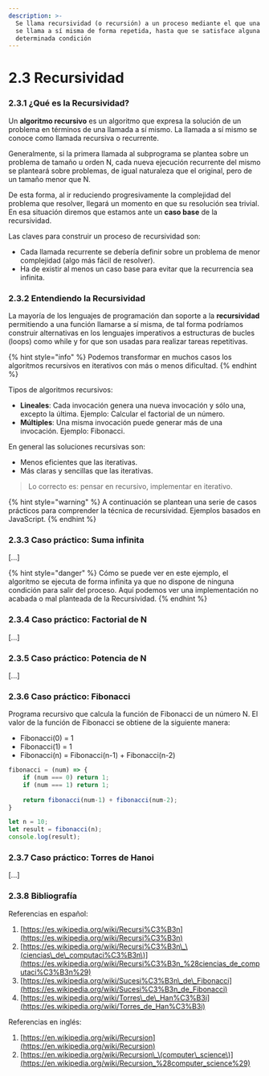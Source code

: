 ```yaml
---
description: >-
  Se llama recursividad (o recursión) a un proceso mediante el que una función
  se llama a sí misma de forma repetida, hasta que se satisface alguna
  determinada condición
---
```


# 2.3 Recursividad

### 2.3.1 ¿Qué es la Recursividad?

Un **algoritmo recursivo** es un algoritmo que expresa la solución de un problema en términos de una llamada a sí mismo. La llamada a sí mismo se conoce como llamada recursiva o recurrente.

Generalmente, si la primera llamada al subprograma se plantea sobre un problema de tamaño u orden N, cada nueva ejecución recurrente del mismo se planteará sobre problemas, de igual naturaleza que el original, pero de un tamaño menor que N.

De esta forma, al ir reduciendo progresivamente la complejidad del problema que resolver, llegará un momento en que su resolución sea trivial. En esa situación diremos que estamos ante un **caso base** de la recursividad.

Las claves para construir un proceso de recursividad son:

* Cada llamada recurrente se debería definir sobre un problema de menor complejidad \(algo más fácil de resolver\).
* Ha de existir al menos un caso base para evitar que la recurrencia sea infinita.

### 2.3.2 Entendiendo la Recursividad

La mayoría de los lenguajes de programación dan soporte a la **recursividad** permitiendo a una función llamarse a sí misma, de tal forma podríamos construir alternativas en los lenguajes imperativos a estructuras de bucles \(loops\) como while y for que son usadas para realizar tareas repetitivas.

{% hint style="info" %}
Podemos transformar en muchos casos los algoritmos recursivos en iterativos con más o menos dificultad.
{% endhint %}

Tipos de algoritmos recursivos:

* **Lineales**: Cada invocación genera una nueva invocación y sólo una, excepto la última. Ejemplo: Calcular el factorial de un número.
* **Múltiples**: Una misma invocación puede generar más de una invocación. Ejemplo: Fibonacci.

En general las soluciones recursivas son:

* Menos eficientes que las iterativas.
* Más claras y sencillas que las iterativas.

> Lo correcto es: pensar en recursivo, implementar en iterativo.

{% hint style="warning" %}
A continuación se plantean una serie de casos prácticos para comprender la técnica de recursividad. Ejemplos basados en JavaScript.
{% endhint %}

### 2.3.3 Caso práctico: Suma infinita

\[...\]

{% hint style="danger" %}
Cómo se puede ver en este ejemplo, el algoritmo se ejecuta de forma infinita ya que no dispone de ninguna condición para salir del proceso. Aquí podemos ver una implementación no acabada o mal planteada de la Recursividad.
{% endhint %}

### 2.3.4 Caso práctico: Factorial de N

\[...\]

### 2.3.5 Caso práctico: Potencia de N

\[...\]

### 2.3.6 Caso práctico: Fibonacci

Programa recursivo que calcula la función de Fibonacci de un número N. El valor de la función de Fibonacci se obtiene de la siguiente manera:

* Fibonacci\(0\) = 1
* Fibonacci\(1\) = 1
* Fibonacci\(n\) = Fibonacci\(n-1\) + Fibonacci\(n-2\)

```javascript
fibonacci = (num) => {
    if (num === 0) return 1;
    if (num === 1) return 1;
    
    return fibonacci(num-1) + fibonacci(num-2);
}

let n = 10;
let result = fibonacci(n);
console.log(result);
```

### 2.3.7 Caso práctico: Torres de Hanoi

\[...\]

### 2.3.8 Bibliografía

Referencias en español:

1. [https://es.wikipedia.org/wiki/Recursi%C3%B3n](https://es.wikipedia.org/wiki/Recursi%C3%B3n)
2. [https://es.wikipedia.org/wiki/Recursi%C3%B3n\_\(ciencias\_de\_computaci%C3%B3n\)](https://es.wikipedia.org/wiki/Recursi%C3%B3n_%28ciencias_de_computaci%C3%B3n%29)
3. [https://es.wikipedia.org/wiki/Sucesi%C3%B3n\_de\_Fibonacci](https://es.wikipedia.org/wiki/Sucesi%C3%B3n_de_Fibonacci)
4. [https://es.wikipedia.org/wiki/Torres\_de\_Han%C3%B3i](https://es.wikipedia.org/wiki/Torres_de_Han%C3%B3i)

Referencias en inglés:

1. [https://en.wikipedia.org/wiki/Recursion](https://en.wikipedia.org/wiki/Recursion)
2. [https://en.wikipedia.org/wiki/Recursion\_\(computer\_science\)](https://en.wikipedia.org/wiki/Recursion_%28computer_science%29)

